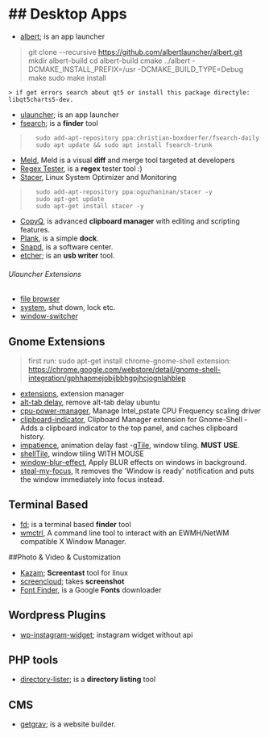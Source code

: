 # ## Desktop Apps
- [albert](https://github.com/albertlauncher/albert "albert"); is an app launcher
> git clone --recursive https://github.com/albertlauncher/albert.git
mkdir albert-build
cd albert-build
cmake ../albert -DCMAKE_INSTALL_PREFIX=/usr -DCMAKE_BUILD_TYPE=Debug
make
sudo make install

	> if get errors search about qt5 or install this package directyle:  libqt5charts5-dev. 
- [ulauncher](https://ulauncher.io/#Download); is an app launcher
- [fsearch](https://github.com/cboxdoerfer/fsearch "fsearch"); is a **finder** tool
> 		sudo add-apt-repository ppa:christian-boxdoerfer/fsearch-daily
> 		sudo apt update && sudo apt install fsearch-trunk
- [Meld](http://meldmerge.org/ "Meld"), Meld is a visual **diff** and merge tool targeted at developers
- [Regex Tester](https://flathub.org/apps/details/com.github.artemanufrij.regextester "Regex Tester"), is a **regex** tester tool :)
- [Stacer](https://github.com/oguzhaninan/Stacer "Stacer"), Linux System Optimizer and Monitoring
> 		sudo add-apt-repository ppa:oguzhaninan/stacer -y
> 		sudo apt-get update
> 		sudo apt-get install stacer -y
- [CopyQ](https://github.com/hluk/CopyQ "CopyQ"), is advanced **clipboard manager** with editing and scripting features.
- [Plank](https://github.com/ricotz/plank "Plank"), is a simple **dock**.
- [Snapd](https://snapcraft.io/ "Snapd"), is a software center.
- [etcher](https://github.com/balena-io/etcher/releases); is an **usb writer** tool.

###### Ulauncher Extensions
- [file browser](https://github.com/fisadev/ulauncher-better-file-browser)
- [system](https://github.com/iboyperson/ulauncher-system), shut down, lock etc.
- [window-switcher](https://github.com/psukys/ulauncher-plugin-windows)

## Gnome Extensions
> first run: sudo apt-get install chrome-gnome-shell 
extension: https://chrome.google.com/webstore/detail/gnome-shell-integration/gphhapmejobijbbhgpjhcjognlahblep

- [extensions](https://extensions.gnome.org/extension/1036/extensions/), extension manager
- [alt-tab delay](https://extensions.gnome.org/extension/1403/remove-alttab-delay/), remove alt-tab delay ubuntu
- [cpu-power-manager](https://extensions.gnome.org/extension/945/cpu-power-manager/), Manage Intel_pstate CPU Frequency scaling driver
- [clipboard-indicator](https://extensions.gnome.org/extension/779/clipboard-indicator/), Clipboard Manager extension for Gnome-Shell - Adds a clipboard indicator to the top panel, and caches clipboard history.  
- [impatience](https://extensions.gnome.org/extension/277/impatience/), animation delay fast
-[gTile](https://extensions.gnome.org/extension/28/gtile/), window tiling. **MUST USE**.
- [shellTile](https://extensions.gnome.org/extension/657/shelltile/), window tiling WITH MOUSE
- [window-blur-effect](https://extensions.gnome.org/extension/891/windows-blur-effects/), Apply BLUR effects on windows in background.
- [steal-my-focus](https://extensions.gnome.org/extension/234/steal-my-focus/), It removes the 'Window is ready' notification and puts the window immediately into focus instead.

## Terminal Based
- [fd](https://github.com/sharkdp/fd "fd"); is a terminal based **finder** tool
- [wmctrl](https://github.com/dancor/wmctrl "wmctrl"), A command line tool to interact with an EWMH/NetWM compatible X Window Manager.

##Photo & Video & Customization
- [Kazam](https://launchpad.net/kazam "Kazam"); **Screentast** tool for linux
- [screencloud](https://github.com/olav-st/screencloud "screencloud"); takes **screenshot**
- [Font Finder](https://flathub.org/apps/details/io.github.mmstick.FontFinder "Font Finder"), is a Google **Fonts** downloader

## Wordpress Plugins
- [wp-instagram-widget](https://github.com/scottsweb/wp-instagram-widget "wp-instagram-widget"); instagram widget without api

## PHP tools
- [directory-lister](https://github.com/f4depo/DirectoryLister "directory-lister"); is a **directory listing** tool

## CMS

- [getgrav](https://getgrav.org/); is a website builder.
